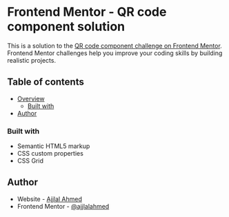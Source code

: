# Frontend Mentor - QR code component solution

This is a solution to the [QR code component challenge on Frontend Mentor](https://www.frontendmentor.io/challenges/qr-code-component-iux_sIO_H). Frontend Mentor challenges help you improve your coding skills by building realistic projects.

## Table of contents

- [Overview](#overview)
  - [Built with](#built-with)
- [Author](#author)

### Built with

- Semantic HTML5 markup
- CSS custom properties
- CSS Grid

## Author

- Website - [Ajjlal Ahmed](https://ajjlalahmed.vercel.app/)
- Frontend Mentor - [@ajjlalahmed](https://www.frontendmentor.io/profile/ajjlalahmed)
